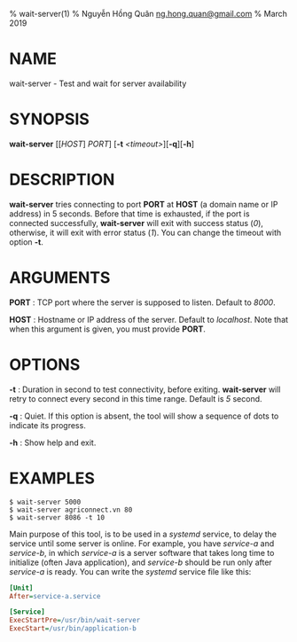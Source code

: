 % wait-server(1)
% Nguyễn Hồng Quân <ng.hong.quan@gmail.com>
% March 2019


# NAME

wait-server - Test and wait for server availability

# SYNOPSIS

**wait-server** \[[_HOST_] _PORT_] [**-t** _\<timeout\>_][**-q**][**-h**]

# DESCRIPTION

**wait-server** tries connecting to port **PORT** at **HOST** (a domain name or IP address) in 5 seconds. Before that time is exhausted, if the port is connected successfully, **wait-server** will exit with success status (_0_), otherwise, it will exit with error status (_1_). You can change the timeout with option **-t**.

# ARGUMENTS

**PORT**
: TCP port where the server is supposed to listen. Default to _8000_.

**HOST**
: Hostname or IP address of the server. Default to _localhost_. Note that when this argument is given, you must provide **PORT**.

# OPTIONS

**-t**
: Duration in second to test connectivity, before exiting. **wait-server** will retry to connect every second in this time range. Default is _5_ second.

**-q**
: Quiet. If this option is absent, the tool will show a sequence of dots to indicate its progress.

**-h**
: Show help and exit.

# EXAMPLES

```
$ wait-server 5000
$ wait-server agriconnect.vn 80
$ wait-server 8086 -t 10
```

Main purpose of this tool, is to be used in a _systemd_ service, to delay the service until some server is online. For example, you have _service-a_ and _service-b_, in which _service-a_ is a server software that takes long time to initialize (often Java application), and _service-b_ should be run only after _service-a_ is ready. You can write the _systemd_ service file like this:


```ini
[Unit]
After=service-a.service

[Service]
ExecStartPre=/usr/bin/wait-server
ExecStart=/usr/bin/application-b
```
